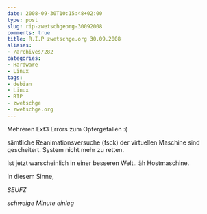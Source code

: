 ```yaml
---
date: 2008-09-30T10:15:48+02:00
type: post
slug: rip-zwetschgeorg-30092008
comments: true
title: R.I.P zwetschge.org 30.09.2008
aliases:
- /archives/282
categories:
- Hardware
- Linux
tags:
- debian
- Linux
- RIP
- zwetschge
- zwetschge.org
---
```


Mehreren Ext3 Errors zum Opfergefallen :(

sämtliche Reanimationsversuche (fsck) der virtuellen Maschine sind gescheitert. System nicht mehr zu retten.

Ist jetzt warscheinlich in einer besseren Welt.. äh Hostmaschine.

In diesem Sinne,

*SEUFZ*

*schweige Minute einleg*
